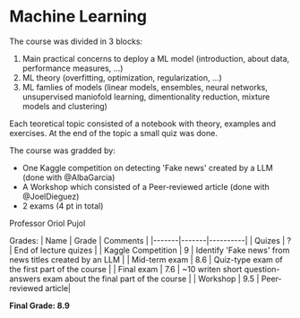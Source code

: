 # Machine Learning

The course was divided in 3 blocks:
1) Main practical concerns to deploy a ML model (introduction, about data, performance measures, ...)
2) ML theory (overfitting, optimization, regularization, ...)
3) ML famlies of models (linear models, ensembles, neural networks, unsupervised maniofold learning, dimentionality reduction, mixture models and clustering)

Each teoretical topic consisted of a notebook with theory, examples and exercises. At the end of the topic a small quiz was done.

The course was gradded by:
- One Kaggle competition on detecting 'Fake news' created by a LLM (done with @AlbaGarcia)
- A Workshop which consisted of a Peer-reviewed article (done with @JoelDieguez)
- 2 exams (4 pt in total)

Professor Oriol Pujol

Grades:
| Name | Grade | Comments |
  |-------|-------|----------|
  | Quizes | ? | End of lecture quizes |
  | Kaggle Competition | 9 | Identify 'Fake news' from news titles created by an LLM |
  | Mid-term exam | 8.6 | Quiz-type exam of the first part of the course |
  | Final exam | 7.6 | ~10 writen short question-answers exam about the final part of the course |
  | Workshop   | 9.5 | Peer-reviewed article|

**Final Grade: 8.9**
